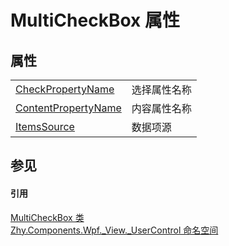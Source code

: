 # MultiCheckBox 属性




## 属性
<table>
<tr>
<td><a href="P_Zhy_Components_Wpf__View__UserControl_MultiCheckBox_CheckPropertyName">CheckPropertyName</a></td>
<td>选择属性名称</td></tr>
<tr>
<td><a href="P_Zhy_Components_Wpf__View__UserControl_MultiCheckBox_ContentPropertyName">ContentPropertyName</a></td>
<td>内容属性名称</td></tr>
<tr>
<td><a href="P_Zhy_Components_Wpf__View__UserControl_MultiCheckBox_ItemsSource">ItemsSource</a></td>
<td>数据项源</td></tr>
</table>

## 参见


#### 引用
<a href="T_Zhy_Components_Wpf__View__UserControl_MultiCheckBox">MultiCheckBox 类</a>  
<a href="N_Zhy_Components_Wpf__View__UserControl">Zhy.Components.Wpf._View._UserControl 命名空间</a>  
